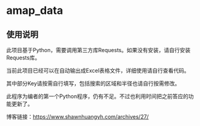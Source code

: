 # amap_data
## 使用说明
此项目基于Python，需要调用第三方库Requests。如果没有安装，请自行安装Requests库。

当前此项目已经可以在自动输出成Excel表格文件，详细使用请自行查看代码。

其中部分Key请按需自行填写，包括搜索的区域和半径也请自行按需修改。

此程序为编者的第一个Python程序，仍有不足。不过也利用时间把之前答应的功能更新了。

博客链接：https://www.shawnhuangyh.com/archives/27/
